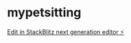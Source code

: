 # mypetsitting

[Edit in StackBlitz next generation editor ⚡️](https://stackblitz.com/~/github.com/hassanhaddane/mypetsitting)